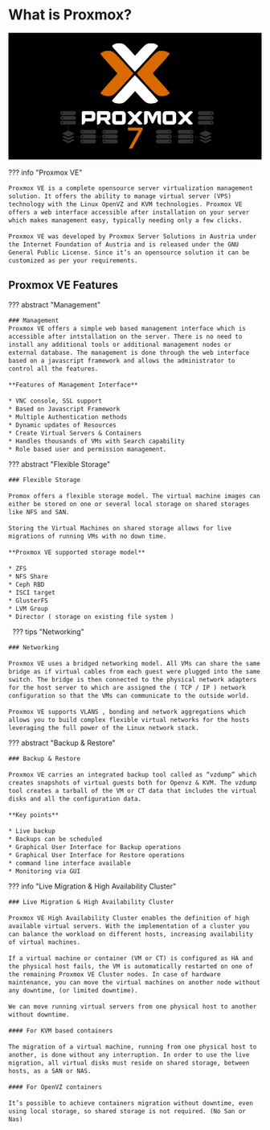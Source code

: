 # What is Proxmox?

![pic](../img/proxmox.png)

??? info "Proxmox VE"

    Proxmox VE is a complete opensource server virtualization management solution. It offers the ability to manage virtual server (VPS) technology with the Linux OpenVZ and KVM technologies. Proxmox VE offers a web interface accessible after installation on your server which makes management easy, typically needing only a few clicks.

    Proxmox VE was developed by Proxmox Server Solutions in Austria under the Internet Foundation of Austria and is released under the GNU General Public License. Since it’s an opensource solution it can be customized as per your requirements.

## Proxmox VE Features

??? abstract "Management"

    ### Management
    Proxmox VE offers a simple web based management interface which is accessible after intstallation on the server. There is no need to install any additional tools or additional management nodes or external database. The management is done through the web interface based on a javascript framework and allows the administrator to control all the features.

    **Features of Management Interface**

    * VNC console, SSL support
    * Based on Javascript Framework
    * Multiple Authentication methods
    * Dynamic updates of Resources
    * Create Virtual Servers & Containers
    * Handles thousands of VMs with Search capability
    * Role based user and permission management.

??? abstract "Flexible Storage"

    ### Flexible Storage

    Promox offers a flexible storage model. The virtual machine images can either be stored on one or several local storage on shared storages like NFS and SAN.

    Storing the Virtual Machines on shared storage allows for live migrations of running VMs with no down time.

    **Proxmox VE supported storage model**

    * ZFS
    * NFS Share
    * Ceph RBD
    * ISCI target
    * GlusterFS
    * LVM Group
    * Director ( storage on existing file system )
 
??? tips "Networking"

    ### Networking

    Proxmox VE uses a bridged networking model. All VMs can share the same bridge as if virtual cables from each guest were plugged into the same switch. The bridge is then connected to the physical network adapters for the host server to which are assigned the ( TCP / IP ) network configuration so that the VMs can communicate to the outside world.

    Proxmox VE supports VLANS , bonding and network aggregations which allows you to build complex flexible virtual networks for the hosts leveraging the full power of the Linux network stack.

??? abstract "Backup & Restore"

    ### Backup & Restore

    Proxmox VE carries an integrated backup tool called as “vzdump” which creates snapshots of virtual guests both for Openvz & KVM. The vzdump tool creates a tarball of the VM or CT data that includes the virtual disks and all the configuration data.

    **Key points**

    * Live backup
    * Backups can be scheduled
    * Graphical User Interface for Backup operations
    * Graphical User Interface for Restore operations
    * command line interface available
    * Monitoring via GUI

??? info "Live Migration & High Availability Cluster"

    ### Live Migration & High Availability Cluster

    Proxmox VE High Availability Cluster enables the definition of high available virtual servers. With the implementation of a cluster you can balance the workload on different hosts, increasing availability of virtual machines.

    If a virtual machine or container (VM or CT) is configured as HA and the physical host fails, the VM is automatically restarted on one of the remaining Proxmox VE Cluster nodes. In case of hardware maintenance, you can move the virtual machines on another node without any downtime, (or limited downtime).

    We can move running virtual servers from one physical host to another without downtime.

    #### For KVM based containers

    The migration of a virtual machine, running from one physical host to another, is done without any interruption. In order to use the live migration, all virtual disks must reside on shared storage, between hosts, as a SAN or NAS.

    #### For OpenVZ containers

    It’s possible to achieve containers migration without downtime, even using local storage, so shared storage is not required. (No San or Nas)

